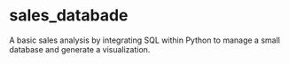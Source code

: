 # sales_databade
A basic sales analysis by integrating SQL within Python to manage a small database and generate a visualization.
